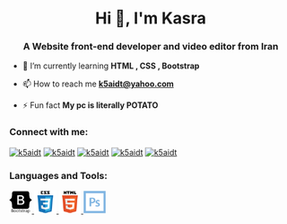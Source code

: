 <h1 align="center">Hi 👋, I'm Kasra</h1>
<h3 align="center">A Website front-end developer and video editor from Iran</h3>

- 🌱 I’m currently learning **HTML , CSS , Bootstrap**

- 📫 How to reach me **k5aidt@yahoo.com**

- ⚡ Fun fact **My pc is literally POTATO**

<h3 align="left">Connect with me:</h3>
<p align="left">
<a href="https://twitter.com/k5aidt" target="blank"><img align="center" src="https://raw.githubusercontent.com/rahuldkjain/github-profile-readme-generator/master/src/images/icons/Social/twitter.svg" alt="k5aidt" height="30" width="40" /></a>
<a href="https://linkedin.com/in/k5aidt" target="blank"><img align="center" src="https://raw.githubusercontent.com/rahuldkjain/github-profile-readme-generator/master/src/images/icons/Social/linked-in-alt.svg" alt="k5aidt" height="30" width="40" /></a>
<a href="https://stackoverflow.com/users/k5aidt" target="blank"><img align="center" src="https://raw.githubusercontent.com/rahuldkjain/github-profile-readme-generator/master/src/images/icons/Social/stack-overflow.svg" alt="k5aidt" height="30" width="40" /></a>
<a href="https://instagram.com/k5aidt" target="blank"><img align="center" src="https://raw.githubusercontent.com/rahuldkjain/github-profile-readme-generator/master/src/images/icons/Social/instagram.svg" alt="k5aidt" height="30" width="40" /></a>
<a href="https://www.youtube.com/c/k5aidt" target="blank"><img align="center" src="https://raw.githubusercontent.com/rahuldkjain/github-profile-readme-generator/master/src/images/icons/Social/youtube.svg" alt="k5aidt" height="30" width="40" /></a>
</p>

<h3 align="left">Languages and Tools:</h3>
<p align="left"> <a href="https://getbootstrap.com" target="_blank" rel="noreferrer"> <img src="https://raw.githubusercontent.com/devicons/devicon/master/icons/bootstrap/bootstrap-plain-wordmark.svg" alt="bootstrap" width="40" height="40"/> </a> <a href="https://www.w3schools.com/css/" target="_blank" rel="noreferrer"> <img src="https://raw.githubusercontent.com/devicons/devicon/master/icons/css3/css3-original-wordmark.svg" alt="css3" width="40" height="40"/> </a> <a href="https://www.w3.org/html/" target="_blank" rel="noreferrer"> <img src="https://raw.githubusercontent.com/devicons/devicon/master/icons/html5/html5-original-wordmark.svg" alt="html5" width="40" height="40"/> </a> <a href="https://www.photoshop.com/en" target="_blank" rel="noreferrer"> <img src="https://raw.githubusercontent.com/devicons/devicon/master/icons/photoshop/photoshop-line.svg" alt="photoshop" width="40" height="40"/> </a> </p>
